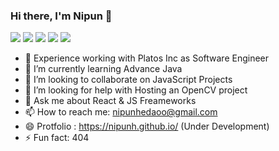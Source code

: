 ### Hi there, I'm Nipun 👋

<!-- <div style="align=center"> -->
<img src="https://img.shields.io/badge/JavaScript-323330?style=for-the-badge&logo=javascript&logoColor=F7DF1E"/> <img src="https://img.shields.io/badge/React-20232A?style=for-the-badge&logo=react&logoColor=61DAFB"/> <img src="https://img.shields.io/badge/firebase-ffca28?style=for-the-badge&logo=firebase&logoColor=white"/> <img src="https://img.shields.io/badge/Redux-593D88?style=for-the-badge&logo=redux&logoColor=white" /> <img src="https://img.shields.io/badge/Java-ED8B00?style=for-the-badge&logo=java&logoColor=white" /> 
<!-- </div> -->

<!--
**nipunh/nipunh** is a ✨ _special_ ✨ repository because its `README.md` (this file) appears on your GitHub profile.
-->

- 🔭 Experience working with Platos Inc as Software Engineer
- 🌱 I’m currently learning Advance Java
- 👯 I’m looking to collaborate on JavaScript Projects
- 🤔 I’m looking for help with Hosting an OpenCV project
- 💬 Ask me about React & JS Freameworks
- 📫 How to reach me: nipunhedaoo@gmail.com
- 😄 Protfolio : https://nipunh.github.io/ (Under Development)
- ⚡ Fun fact: 404


